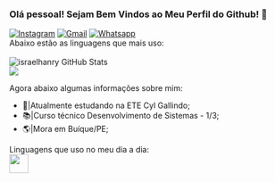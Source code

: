 ### Olá pessoal! Sejam Bem Vindos ao Meu Perfil do Github! 👋

[![Instagram](https://img.shields.io/badge/Instagram-E4405F?style=for-the-badge&logo=instagram&logoColor=white)](https://www.instagram.com/ben_jr_bs_official/) 
[![Gmail](https://img.shields.io/badge/Gmail-D14836?style=for-the-badge&logo=&logoColor=white)](ben.jr.santos.bs.official@gmail.com)
[![Whatsapp](https://img.shields.io/badge/WhatsApp-25D366?style=for-the-badge&logo=87999221873&logoColor=white)](87999221873)<br>
Abaixo estão as linguagens que mais uso:<br> <br>
![israelhanry GitHub Stats](https://github-readme-stats.vercel.app/api?username=israelhanry&show_icons=true&theme=dark) <br>
  <a href="https://github.com/benjuniorofc/github-readme-stats">
  <img align="center" src="https://github-readme-stats.vercel.app/api/top-langs/?username=israelhanry&layout=compact&theme=dark&hide_border=true" /></a>



Agora abaixo algumas informações sobre mim: <br>
- 🏫|Atualmente estudando na ETE Cyl Gallindo;
- 📚|Curso técnico Desenvolvimento de Sistemas - 1/3;
- 🌎|Mora em Buíque/PE;

Linguagens que uso no meu dia a dia: <br>
 <img src="https://cdn.jsdelivr.net/gh/devicons/devicon/icons/c/c-original.svg" width="34" />
</div>
